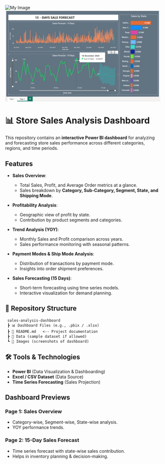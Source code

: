 ![My Image](Image1png)
![My Image](ForcImg.png)

# 📊 Store Sales Analysis Dashboard  

This repository contains an **interactive Power BI dashboard** for analyzing and forecasting store sales performance across different categories, regions, and time periods.  

##  Features  
- **Sales Overview**:  
  - Total Sales, Profit, and Average Order metrics at a glance.  
  - Sales breakdown by **Category, Sub-Category, Segment, State, and Shipping Mode**.  

- **Profitability Analysis**:  
  - Geographic view of profit by state.  
  - Contribution by product segments and categories.  

- **Trend Analysis (YOY)**:  
  - Monthly Sales and Profit comparison across years.  
  - Sales performance monitoring with seasonal patterns.  

- **Payment Modes & Ship Mode Analysis**:  
  - Distribution of transactions by payment mode.  
  - Insights into order shipment preferences.  

- **Sales Forecasting (15 Days)**:  
  - Short-term forecasting using time series models.  
  - Interactive visualization for demand planning.  

## 📂 Repository Structure  
```
 sales-analysis-dashboard
 ┣ 📊 Dashboard Files (e.g., .pbix / .xlsx)
 ┣ 📜 README.md   <-- Project documentation
 ┣ 📂 Data (sample dataset if allowed)
 ┗ 📂 Images (screenshots of dashboard)
```

## 🛠️ Tools & Technologies  
- **Power BI** (Data Visualization & Dashboarding)  
- **Excel / CSV Dataset** (Data Source)  
- **Time Series Forecasting** (Sales Projection)  

##  Dashboard Previews  
### Page 1: Sales Overview  
- Category-wise, Segment-wise, State-wise analysis.  
- YOY performance trends.  

### Page 2: 15-Day Sales Forecast  
- Time series forecast with state-wise sales contribution.  
- Helps in inventory planning & decision-making.  

